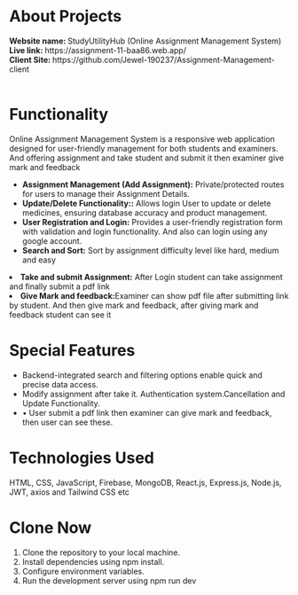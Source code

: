 
<h1>About Projects</h1>
<b> Website name: </b> StudyUtilityHub (Online Assignment Management System) </br>
<b>Live link: </b> https://assignment-11-baa86.web.app/ </br>
<b>Client Site: </b> https://github.com/Jewel-190237/Assignment-Management-client </br>
</br>

<h1>Functionality</h1>
<p> Online Assignment Management System is a responsive web application designed for user-friendly management for both students and examiners. And offering assignment and take student and submit it then examiner give mark and feedback</p>

<ul>
     <li> <b>Assignment Management (Add Assignment):</b> Private/protected routes for users to manage their Assignment Details.</li>
 <li>
 <b>Update/Delete Functionality::</b>  Allows login User to update or delete medicines, ensuring database accuracy and product management.
 </li>
 <li>
  <b>User Registration and Login:</b> Provides a user-friendly registration form with validation and login functionality. And also can login using any google account.
 </li>
 <li> <b>Search and Sort:</b> Sort by assignment difficulty level like hard, medium and easy </li>
</ul>
 <li> <b>Take and submit Assignment:</b> After Login student can take assignment and finally submit a pdf link</li>

 <li> <b>Give Mark and feedback:</b>Examiner can show pdf file after submitting link by student. And then give mark and feedback, after giving mark and feedback student can see it</li>
</ul>

</ul>

<h1>Special Features</h1>
<ul>
<li>Backend-integrated search and filtering options enable quick and precise data access. </li>
<li>Modify assignment after take it. Authentication system.Cancellation and Update Functionality. </li>
<li>• User submit a pdf link then examiner can give mark and feedback, then user can see these.</li>

</ul>

<h1>Technologies Used</h1>
HTML, CSS, JavaScript, Firebase, MongoDB, React.js, Express.js, Node.js,  JWT, axios and Tailwind CSS etc </br>

<h1>Clone Now</h1>
<ol>
<li>Clone the repository to your local machine.</li>
<li>Install dependencies using npm install.</li>
<li>Configure environment variables.</li>
<li>Run the development server using npm run dev</li>
</ol>
